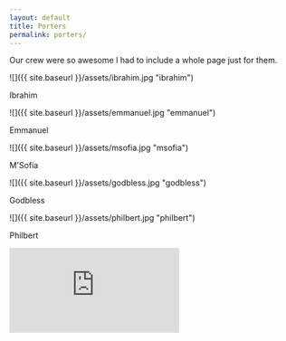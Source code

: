 ```yaml
---
layout: default
title: Porters
permalink: porters/
---
```

Our crew were so awesome I had to include a whole page just for them.

![]({{ site.baseurl }}/assets/ibrahim.jpg "ibrahim")

Ibrahim

![]({{ site.baseurl }}/assets/emmanuel.jpg "emmanuel")

Emmanuel

![]({{ site.baseurl }}/assets/msofia.jpg "msofia")

M'Sofia

![]({{ site.baseurl }}/assets/godbless.jpg "godbless")

Godbless

![]({{ site.baseurl }}/assets/philbert.jpg "philbert")

Philbert

<iframe src="http://www.youtube.com/embed/QTdBU1i6moo" frameborder="0"></iframe>
